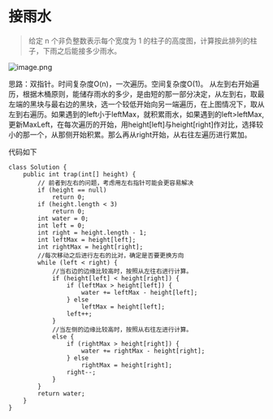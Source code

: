 # 接雨水
> 给定 n 个非负整数表示每个宽度为 1 的柱子的高度图，计算按此排列的柱子，下雨之后能接多少雨水。

![image.png](https://i.loli.net/2019/11/05/kPXDN6cqoCTwu4d.png)

思路：双指针。时间复杂度O(n)，一次遍历。空间复杂度O(1)。
从左到右开始遍历，根据木桶原则，能储存雨水的多少，是由短的那一部分决定，从左到右，取最左端的黑块与最右边的黑块，选一个较低开始向另一端遍历，在上图情况下，取从左到右遍历。如果遇到的left小于leftMax，就积累雨水，如果遇到的left>leftMax,更新MaxLeft，在每次遍历的开始，用height[left]与height[right]作对比，选择较小的那一个，从那侧开始积累。那么再从right开始，从右往左遍历进行累加。

代码如下
````
class Solution {
    public int trap(int[] height) {
        // 前者到左右的问题，考虑用左右指针可能会更容易解决
        if (height == null)
            return 0;
        if (height.length < 3)
            return 0;
        int water = 0;
        int left = 0;
        int right = height.length - 1;
        int leftMax = height[left];
        int rightMax = height[right];
        //每次移动之后进行左右的比对，确定是否要更换方向
        while (left < right) {
            //当右边的边缘比较高时，按照从左往右进行计算。
            if (height[left] < height[right]) {
                if (leftMax > height[left]) {
                    water += leftMax - height[left];
                } else
                    leftMax = height[left];
                left++;
            }
            //当左侧的边缘比较高时，按照从右往左进行计算。
            else {
                if (rightMax > height[right]) {
                    water += rightMax - height[right];
                } else
                    rightMax = height[right];
                right--;
            }
        }
        return water;
    }
}
````